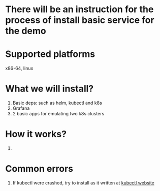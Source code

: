 # There will be an instruction for the process of install basic service for the demo

# Supported platforms
x86-64, linux

# What we will install?
1. Basic deps: such as helm, kubectl and k8s
1. Grafana
2. 2 basic apps for emulating two k8s clusters

# How it works?
1. 

# Common errors
1. If kubectl were crashed, try to install as it written at [kubectl website](https://kubernetes.io/docs/tasks/tools/install-kubectl-linux/)